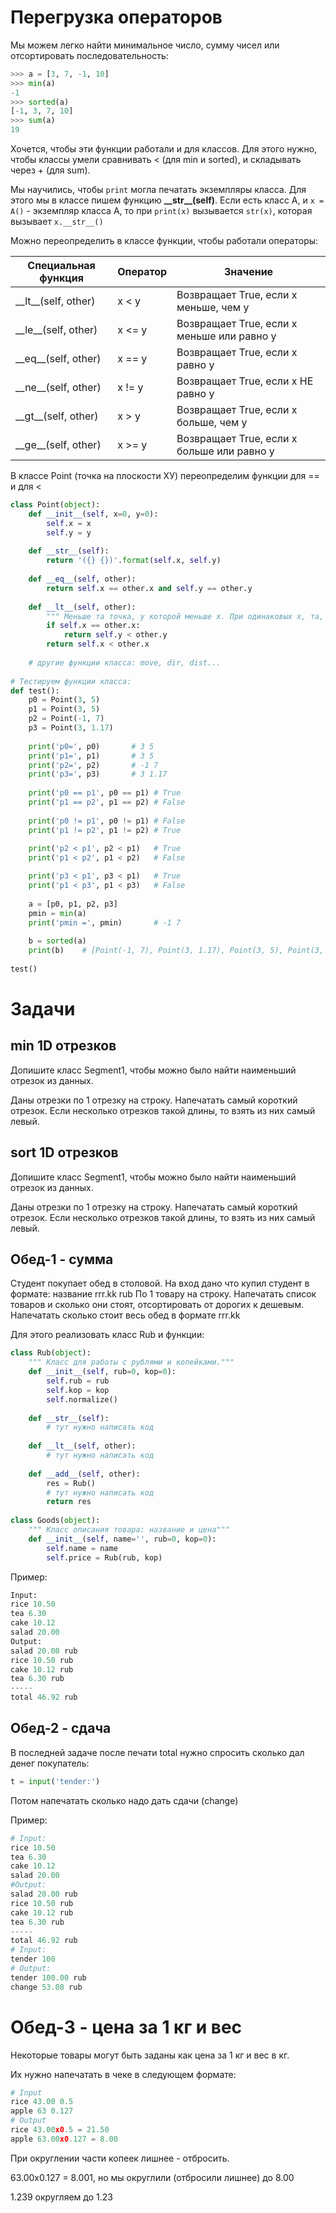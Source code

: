 # Перегрузка операторов

Мы можем легко найти минимальное число, сумму чисел или отсортировать последовательность:
```python
>>> a = [3, 7, -1, 10]
>>> min(a)
-1
>>> sorted(a)
[-1, 3, 7, 10]
>>> sum(a)
19
```
Хочется, чтобы эти функции работали и для классов. Для этого нужно, чтобы классы умели сравнивать < (для min и sorted), и складывать через + (для sum).

Мы научились, чтобы `print` могла печатать экземпляры класса. Для этого мы в классе пишем функцию **\_\_str\_\_(self)**.
Если есть класс А, и `x = A()` - экземпляр класса А, то при `print(x)` вызывается `str(x)`, которая вызывает `x.__str__()`

Можно переопределить в классе функции, чтобы работали операторы:

| Специальная функция | Оператор | Значение |
|---|---|---|
| \_\_lt\_\_(self, other) | x &lt; y | Возвращает True, если х меньше, чем у |
| \_\_le\_\_(self, other) | x <= y | Возвращает True, если х меньше или равно у |
| \_\_eq\_\_(self, other) | x == y | Возвращает True, если х равно у |
| \_\_ne\_\_(self, other) | x != y | Возвращает True, если х НЕ равно у |
| \_\_gt\_\_(self, other) | x > y | Возвращает True, если х больше, чем у |
| \_\_ge\_\_(self, other) | x >= y | Возвращает True, если х больше или равно у |

В классе Point (точка на плоскости ХУ) переопределим функции для == и для <
```python
class Point(object):
    def __init__(self, x=0, y=0):
        self.x = x
        self.y = y
        
    def __str__(self):
        return '({} {})'.format(self.x, self.y)
        
    def __eq__(self, other):
        return self.x == other.x and self.y == other.y
        
    def __lt__(self, other):
        """ Меньше та точка, у которой меньше х. При одинаковых x, та, у которой меньше y."""
        if self.x == other.x:
            return self.y < other.y
        return self.x < other.x
    
    # другие функции класса: move, dir, dist...
    
# Тестируем функции класса:
def test():
    p0 = Point(3, 5)
    p1 = Point(3, 5)
    p2 = Point(-1, 7)
    p3 = Point(3, 1.17)
    
    print('p0=', p0)       # 3 5
    print('p1=', p1)       # 3 5
    print('p2=', p2)       # -1 7
    print('p3=', p3)       # 3 1.17
    
    print('p0 == p1', p0 == p1) # True
    print('p1 == p2', p1 == p2) # False
    
    print('p0 != p1', p0 != p1) # False
    print('p1 != p2', p1 != p2) # True
    
    print('p2 < p1', p2 < p1)   # True
    print('p1 < p2', p1 < p2)   # False

    print('p3 < p1', p3 < p1)   # True
    print('p1 < p3', p1 < p3)   # False
    
    a = [p0, p1, p2, p3]
    pmin = min(a)
    print('pmin =', pmin)       # -1 7
    
    b = sorted(a)
    print(b)    # [Point(-1, 7), Point(3, 1.17), Point(3, 5), Point(3, 5)]
    
test()
```



# Задачи

## min 1D отрезков
Допишите класс Segment1, чтобы можно было найти наименьший отрезок из данных.

Даны отрезки по 1 отрезку на строку. Напечатать самый короткий отрезок. Если несколько отрезков такой длины, то взять из них самый левый.

## sort 1D отрезков
Допишите класс Segment1, чтобы можно было найти наименьший отрезок из данных.

Даны отрезки по 1 отрезку на строку. Напечатать самый короткий отрезок. Если несколько отрезков такой длины, то взять из них самый левый.

## Обед-1 - сумма

Студент покупает обед в столовой. На вход дано что купил студент в формате:
название rrr.kk rub
По 1 товару на строку.
Напечатать список товаров и сколько они стоят, отсортировать от дорогих к дешевым.
Напечатать сколько стоит весь обед в формате rrr.kk

Для этого реализовать класс Rub и функции:
```python
class Rub(object):
    """ Класс для работы с рублями и копейками."""
    def __init__(self, rub=0, kop=0):
        self.rub = rub
        self.kop = kop
        self.normalize()
        
    def __str__(self):
        # тут нужно написать код
        
    def __lt__(self, other):
        # тут нужно написать код
        
    def __add__(self, other):
        res = Rub()
        # тут нужно написать код
        return res
        
class Goods(object):
    """ Класс описания товара: название и цена"""
    def __init__(self, name='', rub=0, kop=0):
        self.name = name
        self.price = Rub(rub, kop)
```
Пример:
```python
Input:
rice 10.50
tea 6.30
cake 10.12
salad 20.00
Output:
salad 20.00 rub
rice 10.50 rub
cake 10.12 rub
tea 6.30 rub
-----
total 46.92 rub
```

## Обед-2 - сдача

В последней задаче после печати total нужно спросить сколько дал денег покупатель:
```python
t = input('tender:')
```
Потом напечатать сколько надо дать сдачи (change)

Пример:
```python
# Input:
rice 10.50
tea 6.30
cake 10.12
salad 20.00
#Output:
salad 20.00 rub
rice 10.50 rub
cake 10.12 rub
tea 6.30 rub
-----
total 46.92 rub
# Input:
tender 100
# Output:
tender 100.00 rub
change 53.08 rub
```

# Обед-3 - цена за 1 кг и вес

Некоторые товары могут быть заданы как цена за 1 кг и вес в кг.

Их нужно напечатать в чеке в следующем формате:

```python
# Input
rice 43.00 0.5
apple 63 0.127
# Output
rice 43.00x0.5 = 21.50
apple 63.00x0.127 = 8.00
```
При округлении части копеек лишнее - отбросить.

63.00x0.127 = 8.001, но мы округлили (отбросили лишнее) до 8.00

1.239 округляем до 1.23
